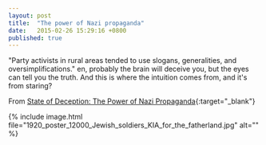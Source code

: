 ```yaml
---
layout: post
title:  "The power of Nazi propaganda"
date:   2015-02-26 15:29:16 +0800
published: true
---
```

"Party activists in rural areas tended to use slogans, generalities, and oversimplifications." en, probably the brain will deceive you, but the eyes can tell you the truth. And this is where the intuition comes from, and it's from staring?

From [State of Deception: The Power of Nazi Propaganda](http://www.ushmm.org/information/exhibitions/traveling-exhibitions/state-of-deception){:target="_blank"}

{% include image.html file="1920_poster_12000_Jewish_soldiers_KIA_for_the_fatherland.jpg" alt="" %}
